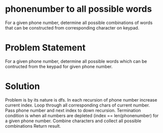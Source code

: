 # phonenumber to all possible words
For a given phone number, determine all possible combinations of words that can be constructed from corresponding character on keypad.

# Problem Statement
For a given phone number, determine all possible words which can be contructed from the keypad for given phone number.

# Solution
Problem is by its nature is dfs.
In each recursion of phone number increase current index.
Loop through all corresponding chars of current number.
Pass phone number and next index to down recursion.
Termination condition is when all numbers are depleted (index == len(phonenumber) for a given phone number. 
Combine characters and collect all possible combinations
Return result.
